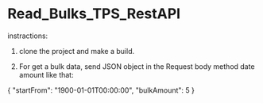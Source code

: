 # Read_Bulks_TPS_RestAPI

instractions:

1. clone the project and make a build.

2. For get a bulk data,
   send JSON object in the Request body method date amount like that:
   
{
  "startFrom": "1900-01-01T00:00:00",
  "bulkAmount": 5
}
